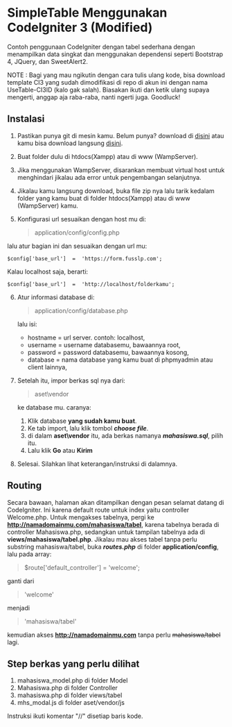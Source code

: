 # SimpleTable Menggunakan CodeIgniter 3 (Modified)
Contoh penggunaan CodeIgniter dengan tabel sederhana dengan menampilkan data singkat dan menggunakan dependensi seperti Bootstrap 4, JQuery, dan SweetAlert2.

NOTE : Bagi yang mau ngikutin dengan cara tulis ulang kode, bisa download template CI3 yang sudah dimodifikasi di repo di akun ini dengan nama UseTable-CI3ID (kalo gak salah). Biasakan ikuti dan ketik ulang supaya mengerti, anggap aja raba-raba, nanti ngerti juga. 
Goodluck! 

## Instalasi
1. Pastikan punya git di mesin kamu. Belum punya? download di [disini](https://git-scm.com/download/win) atau kamu bisa download langsung [disini](https://github.com/andrewrusselrenner/ci3-tabelsample/archive/master.zip).
2. Buat folder dulu di htdocs(Xampp) atau di www (WampServer).
3. Jika menggunakan WampServer, disarankan membuat virtual host untuk menghindari jikalau ada error untuk pengembangan selanjutnya.
4. Jikalau kamu langsung download, buka file zip nya lalu tarik kedalam folder yang kamu buat di folder htdocs(Xampp) atau di www (WampServer) kamu.
5. Konfigurasi url sesuaikan dengan host mu di:

	> application/config/config.php

lalu atur bagian ini dan sesuaikan dengan url mu:

    $config['base_url']  =  'https://form.fusslp.com';
   Kalau localhost saja, berarti:
   
    $config['base_url']  =  'http://localhost/folderkamu';
6. Atur informasi database di:
	> application/config/database.php

	lalu isi:
	- hostname = url server. contoh: localhost,
	- username = username databasemu, bawaannya root,
	- password = password databasemu, bawaannya kosong,
	- database = nama database yang kamu buat di phpmyadmin atau client lainnya,
7. Setelah itu, impor berkas sql nya dari:
	> aset\vendor
	
	ke database mu. caranya:
	1. Klik database **yang sudah kamu buat**.
	2. Ke tab import, lalu klik tombol ***choose file***.
	3. di dalam **aset\vendor** itu, ada berkas namanya ***mahasiswa.sql***, pilih itu.
	4. Lalu klik **Go** atau **Kirim**
8. Selesai. Silahkan lihat keterangan/instruksi di dalamnya.

## Routing
Secara bawaan, halaman akan ditampilkan dengan pesan selamat datang di CodeIgniter. Ini karena default route untuk index yaitu controller Welcome.php. Untuk mengakses tabelnya, pergi ke **http://namadomainmu.com/mahasiswa/tabel**, karena tabelnya berada di controller Mahasiswa.php, sedangkan untuk tampilan tabelnya ada di **views/mahasiswa/tabel.php**. Jikalau mau akses tabel tanpa perlu substring mahasiswa/tabel, buka ***routes.php*** di folder **application/config**, lalu pada array:
> $route['default_controller'] = 'welcome';

ganti dari
> 'welcome'

menjadi
> 'mahasiswa/tabel'

kemudian akses **http://namadomainmu.com** tanpa perlu ~~mahasiswa/tabel~~ lagi.

## Step berkas yang perlu dilihat
1. mahasiswa_model.php di folder Model
2. Mahasiswa.php di folder Controller
3. mahasiswa.php di folder views/tabel
4. mhs_modal.js di folder aset/vendor/js

Instruksi ikuti komentar "//" disetiap baris kode. 
